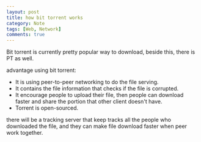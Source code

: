 ```yaml
---
layout: post
title: how bit torrent works
category: Note
tags: [Web, Network]
comments: true
---
```

Bit torrent is currently pretty popular way to download, beside this, there is PT as well.

advantage using bit torrent:

- It is using peer-to-peer networking to do the file serving.
- It contains the file information that checks if the file is corrupted.
- It encourage people to upload their file, then people can download faster and share the portion that other client doesn't have.
- Torrent is open-sourced.

there will be a tracking server that keep tracks all the people who downloaded the file, and they can make file download faster when peer work together.